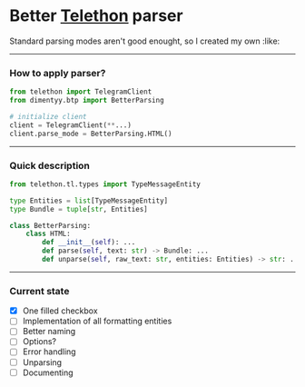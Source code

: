 # Better [Telethon](https://pypi.org/project/Telethon/) parser
Standard parsing modes aren't good enought, so I created my own :like: 

---
### How to apply parser?

```python
from telethon import TelegramClient
from dimentyy.btp import BetterParsing

# initialize client
client = TelegramClient(**...)
client.parse_mode = BetterParsing.HTML()
```
---

### Quick description
```python
from telethon.tl.types import TypeMessageEntity

type Entities = list[TypeMessageEntity]
type Bundle = tuple[str, Entities]

class BetterParsing:
    class HTML:
        def __init__(self): ...
        def parse(self, text: str) -> Bundle: ...
        def unparse(self, raw_text: str, entities: Entities) -> str: ...
```
---

### Current state
- [x] One filled checkbox
- [ ] Implementation of all formatting entities
- [ ] Better naming
- [ ] Options?
- [ ] Error handling
- [ ] Unparsing
- [ ] Documenting
